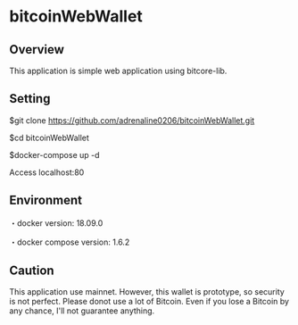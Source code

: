 bitcoinWebWallet
====


## Overview

This application is simple web application using bitcore-lib.


## Setting

$git clone https://github.com/adrenaline0206/bitcoinWebWallet.git

$cd bitcoinWebWallet

$docker-compose up -d

Access localhost:80


## Environment

・docker version: 18.09.0

・docker compose version: 1.6.2


## Caution

This application use mainnet. However, this wallet is prototype, so security is not perfect. Please donot use a lot of Bitcoin. Even if you lose a Bitcoin by any chance, I'll not guarantee anything.
